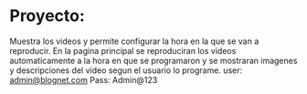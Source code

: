 # Proyecto:
Muestra los videos y permite configurar la hora en la que se van a reproducir. En la pagina principal se reproduciran los videos automaticamente a la hora en que se programaron y se mostraran imagenes y descripciones del video segun el usuario lo programe.
user: admin@blognet.com
Pass: Admin@123

